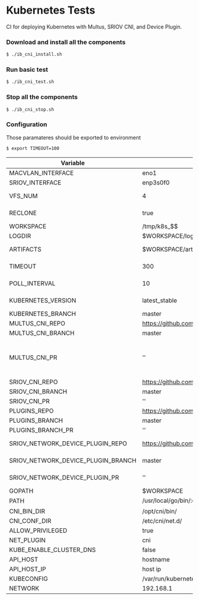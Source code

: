 # Kubernetes Tests
CI for deploying Kubernetes with Multus, SRIOV CNI, and Device Plugin.

### Download and install all the components
```sh
$ ./ib_cni_install.sh
```
### Run basic test

``` sh
$ ./ib_cni_test.sh
```

### Stop all the components

```sh
$ ./ib_cni_stop.sh
```


### Configuration

Those paramateres should be exported to environment
```sh
$ export TIMEOUT=100
```
|  Variable |  DEFAULT VALUE |  Comments |
|  ------ |  ------ |  ------ |
| MACVLAN_INTERFACE | eno1 | Ethernet interface |
| SRIOV_INTERFACE | enp3s0f0 | SR-IOV Interface |
| VFS_NUM | 4 | Number of Virtual Functions to config"
| RECLONE |  true |  reclone the code again from the repo |
| WORKSPACE | /tmp/k8s_$$ |  working directory |
| LOGDIR | $WORKSPACE/logs | folder with all the logs |
| ARTIFACTS | $WORKSPACE/artifacts | folder with configuration artifacts |
| TIMEOUT | 300 |  timeout in seconds for the components to be active |
| POLL_INTERVAL | 10 | Polling interval in seconds to check components |
| KUBERNETES_VERSION | latest_stable | Kubernetes version ex: latest_stable,v1.16.0| |
| KUBERNETES_BRANCH | master | Kubernetes branch |
| MULTUS_CNI_REPO | https://github.com/intel/multus-cni | Multus repo |
| MULTUS_CNI_BRANCH | master | Multus branch |
| MULTUS_CNI_PR | '' | Multus Pull Request. ex MULTUS_CNI_PR=345 will checkout https://github.com/intel/multus-cni/pull/345 |
| SRIOV_CNI_REPO | https://github.com/intel/sriov-cni | SRIOV-CNI repo |
| SRIOV_CNI_BRANCH | master | SRIOV-CNI branch |
| SRIOV_CNI_PR | '' | SRIOV-CNI Pull Request |
| PLUGINS_REPO | https://github.com/containernetworking/plugins.git | PLUGINS repo |
| PLUGINS_BRANCH | master | PLUGINS branch |
| PLUGINS_BRANCH_PR | '' | PLUGINS Pull Request |
| SRIOV_NETWORK_DEVICE_PLUGIN_REPO | https://github.com/intel/sriov-network-device-plugin | SRIOV-NETWORK-DEVICE-PLUGIN repo |
| SRIOV_NETWORK_DEVICE_PLUGIN_BRANCH | master | SRIOV-NETWORK-DEVICE-PLUGINbranch
| SRIOV_NETWORK_DEVICE_PLUGIN_PR | '' | SRIOV-NETWORK-DEVICE-PLUGIN Pull Request |
| GOPATH | $WORKSPACE | |
| PATH | /usr/local/go/bin/:$GOPATH/src/k8s.io/kubernetes/third_party/etcd:$PATH |
| CNI_BIN_DIR | /opt/cni/bin/ | |
| CNI_CONF_DIR | /etc/cni/net.d/ | |
| ALLOW_PRIVILEGED | true | |
| NET_PLUGIN | cni | |
| KUBE_ENABLE_CLUSTER_DNS | false |
| API_HOST | hostname | |
| API_HOST_IP | host ip | |
| KUBECONFIG | /var/run/kubernetes/admin.kubeconfig | |
| NETWORK | 192.168.1 |
